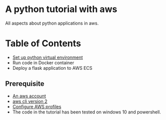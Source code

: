 # A python tutorial with aws
All aspects about python applications in aws.

# Table of Contents
* [Set up python virtual environment]()
* Run code in Docker container
* Deploy a flask application to AWS ECS

## Prerequisite
* [An aws account](https://aws.amazon.com/premiumsupport/knowledge-center/create-and-activate-aws-account/)
* [aws cli version 2](https://docs.aws.amazon.com/cli/latest/userguide/install-cliv2.html)
* [Configure AWS profiles](https://docs.aws.amazon.com/cli/latest/userguide/cli-configure-files.html)
* The code in the tutorial has been tested on windows 10 and powershell.
